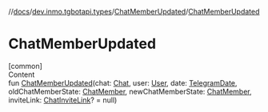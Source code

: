 //[docs](../../../index.md)/[dev.inmo.tgbotapi.types](../index.md)/[ChatMemberUpdated](index.md)/[ChatMemberUpdated](-chat-member-updated.md)



# ChatMemberUpdated  
[common]  
Content  
fun [ChatMemberUpdated](-chat-member-updated.md)(chat: [Chat](../../dev.inmo.tgbotapi.types.chat.abstracts/-chat/index.md), user: [User](../-user/index.md), date: [TelegramDate](../-telegram-date/index.md), oldChatMemberState: [ChatMember](../../dev.inmo.tgbotapi.types.ChatMember.abstracts/-chat-member/index.md), newChatMemberState: [ChatMember](../../dev.inmo.tgbotapi.types.ChatMember.abstracts/-chat-member/index.md), inviteLink: [ChatInviteLink](../-chat-invite-link/index.md)? = null)  



